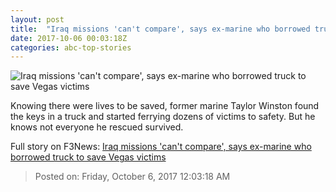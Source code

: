 ```yaml
---
layout: post
title:  "Iraq missions 'can't compare', says ex-marine who borrowed truck to save Vegas victims"
date: 2017-10-06 00:03:18Z
categories: abc-top-stories
---
```


![Iraq missions 'can't compare', says ex-marine who borrowed truck to save Vegas victims](http://www.abc.net.au/news/image/9021922-1x1-700x700.jpg)

Knowing there were lives to be saved, former marine Taylor Winston found the keys in a truck and started ferrying dozens of victims to safety. But he knows not everyone he rescued survived.


Full story on F3News: [Iraq missions 'can't compare', says ex-marine who borrowed truck to save Vegas victims](http://www.f3nws.com/n/nPyKZB)

> Posted on: Friday, October 6, 2017 12:03:18 AM
